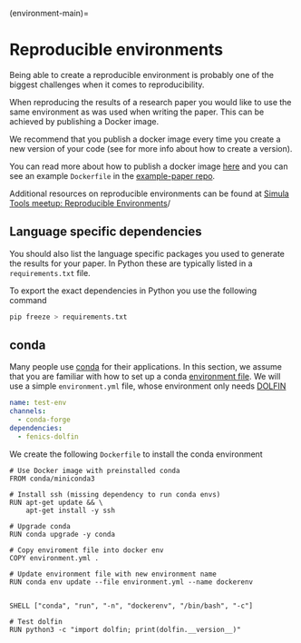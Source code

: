 (environment-main)=
# Reproducible environments

Being able to create a reproducible environment is probably one of the biggest challenges when it comes to reproducibility.

When reproducing the results of a research paper you would like to use the same environment as was used when writing the paper. This can be achieved by publishing a Docker image.

We recommend that you publish a docker image every time you create a new version of your code (see [](versioning-main) for more info about how to create a version).

You can read more about how to publish a docker image [here](https://scientificcomputing.github.io/reproducibility/part4/docker.html) and you can see an example `Dockerfile` in the [example-paper repo](https://github.com/scientificcomputing/example-paper/blob/main/Dockerfile).

Additional resources on reproducible environments can be found at [Simula Tools meetup: Reproducible Environments](https://github.com/ComputationalPhysiology/simula-tools-meetup/tree/master/2022-09-05-reproducible-envs)/

## Language specific dependencies
You should also list the language specific packages you used to generate the results for your paper. In Python these are typically listed in a `requirements.txt` file.

To export the exact dependencies in Python you use the following command
```bash
pip freeze > requirements.txt
```


## conda
Many people use [conda](https://www.anaconda.com/) for their applications.
In this section, we assume that you are familiar with how to set up a conda [environment file](https://conda.io/projects/conda/en/latest/user-guide/tasks/manage-environments.html#creating-an-environment-from-an-environment-yml-file).
We will use a simple `environment.yml` file, whose environment only needs [DOLFIN](https://bitbucket.org/fenics-project/dolfin)

```yaml
name: test-env
channels:
  - conda-forge
dependencies:
  - fenics-dolfin
```

We create the following `Dockerfile` to install the conda environment
```docker
# Use Docker image with preinstalled conda
FROM conda/miniconda3

# Install ssh (missing dependency to run conda envs)
RUN apt-get update && \
    apt-get install -y ssh

# Upgrade conda
RUN conda upgrade -y conda

# Copy enviroment file into docker env
COPY environment.yml .

# Update environment file with new environment name
RUN conda env update --file environment.yml --name dockerenv


SHELL ["conda", "run", "-n", "dockerenv", "/bin/bash", "-c"]

# Test dolfin
RUN python3 -c "import dolfin; print(dolfin.__version__)"

```